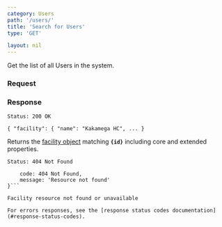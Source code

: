 ```yaml
---
category: Users
path: '/users/'
title: 'Search for Users'
type: 'GET'

layout: nil
---
```


Get the list of all Users in the system.

### Request
<!-- * **`{id}`** of the facility -->

### Response

```Status: 200 OK```

`{
   "facility": {
   "name": "Kakamega HC",
   ...
}`

Returns the [facility object](#facility-resource) matching **`{id}`** including core and extended properties.

```Status: 404 Not Found```
```{
    code: 404 Not Found,
    message: 'Resource not found'
}```

Facility resource not found or unavailable

For errors responses, see the [response status codes documentation](#response-status-codes).
